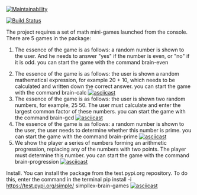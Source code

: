 [![Maintainability](https://api.codeclimate.com/v1/badges/3c1e3be4c8c3832e47dd/maintainability)](https://codeclimate.com/github/simpllex/python-project-lvl1/maintainability)

[![Build Status](https://travis-ci.org/simpllex/python-project-lvl1.svg?branch=master)](https://travis-ci.org/simpllex/python-project-lvl1)


The project requires a set of math mini-games launched from the console.
There are 5 games in the package:
1. The essence of the game is as follows: a random number is shown to the user. And he needs to answer "yes" if the number is even, or "no" if it is odd.
you can start the game with the command brain-even
<script id="asciicast-ylN39PvJvmkYZLehPaNw5OR2Q" src="https://asciinema.org/a/ylN39PvJvmkYZLehPaNw5OR2Q.js" async></script>
2. The essence of the game is as follows: the user is shown a random mathematical expression, for example 20 + 10, which needs to be calculated and written down the correct answer.
you can start the game with the command brain-calc
[![asciicast](https://asciinema.org/a/PG6U4yC0pt9zW15uBNrK6b387.svg)](https://asciinema.org/a/PG6U4yC0pt9zW15uBNrK6b387)
3. The essence of the game is as follows: the user is shown two random numbers, for example, 25 50. The user must calculate and enter the largest common factor of these numbers.
you can start the game with the command brain-gcd
[![asciicast](https://asciinema.org/a/hUcFBR6cXyvIuof9glssrJWHZ.svg)](https://asciinema.org/a/hUcFBR6cXyvIuof9glssrJWHZ)
4. The essence of the game is as follows: a random number is shown to the user, the user needs to determine whether this number is prime.
you can start the game with the command brain-prime
[![asciicast](https://asciinema.org/a/Oi8SKECLmDcJ8D3QWkY3FrxKL.svg)](https://asciinema.org/a/Oi8SKECLmDcJ8D3QWkY3FrxKL)
5. We show the player a series of numbers forming an arithmetic progression, replacing any of the numbers with two points. The player must determine this number.
you can start the game with the command brain-progression
[![asciicast](https://asciinema.org/a/HhTTsLM0iSOYYRhtRr5TLlty2.svg)](https://asciinema.org/a/HhTTsLM0iSOYYRhtRr5TLlty2)

Install.
You can install the package from the test.pypi.org repository. To do this, enter the command in the terminal
pip install -i https://test.pypi.org/simple/ simpllex-brain-games
[![asciicast](https://asciinema.org/a/Vp10axkGL4dydCpJpcX1E98MT.svg)](https://asciinema.org/a/Vp10axkGL4dydCpJpcX1E98MT)
